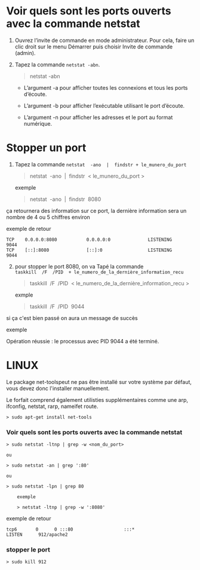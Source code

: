 # Voir quels sont les ports ouverts avec la commande netstat

1. Ouvrez l’invite de commande en mode administrateur. Pour cela, faire un clic droit sur le menu Démarrer puis choisir Invite de commande (admin).

2. Tapez la commande `netstat -abn`. 

    > netstat -abn

    - L’argument -a pour afficher toutes les connexions et tous les ports d’écoute. 
    
    - L’argument -b pour afficher l’exécutable utilisant le port d’écoute. 
    
    - L’argument -n pour afficher les adresses et le port au format numérique.


# Stopper un port

1. Tapez la commande `netstat  -ano  |  findstr + le_munero_du_port` 

    > netstat  -ano  |  findstr  < le_munero_du_port >

    exemple

    > netstat  -ano  |  findstr  8080

ça retournera des information sur ce port, la dernière information sera un nombre de 4 ou 5 chiffres environ

exemple de retour

    TCP    0.0.0.0:8080           0.0.0.0:0              LISTENING       9044
    TCP    [::]:8080              [::]:0                 LISTENING       9044

2. pour stopper le port 8080, on va Tapé la commande  `taskkill  /F  /PID  + le_numero_de_la_dernière_information_recu`

    > taskkill  /F  /PID  < le_numero_de_la_dernière_information_recu >

    exmple

    > taskkill  /F  /PID  9044

si ça c'est bien passé on aura un message de succès

exemple

Opération réussie : le processus avec PID 9044 a été terminé.


# LINUX

Le package net-toolspeut ne pas être installé sur votre système par défaut, vous devez donc l'installer manuellement.

Le forfait comprend également utilisties supplémentaires comme une arp, ifconfig, netstat, rarp, nameifet route.

    > sudo apt-get install net-tools

### Voir quels sont les ports ouverts avec la commande netstat

    > sudo netstat -ltnp | grep -w <nom_du_port>

    ou 

    > sudo netstat -an | grep ':80'

    ou 

    > sudo netstat -lpn | grep 80

        exemple 

        > netstat -ltnp | grep -w ':8080'
    
exemple de retour 

    tcp6       0      0 :::80                   :::*                    LISTEN      912/apache2 

### stopper le port

    > sudo kill 912 
